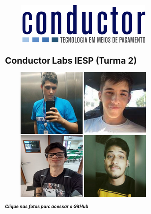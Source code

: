 <div align="center">
  <a href="https://conductor.com.br"><img src="./tsuru/heimdall-on-tsuru/images/logo-conductor.png" width="400" title="Conductor Tecnologia"></a>
</div>

# Conductor Labs IESP (Turma 2)
<div>
  <p align="center">
    <a href="https://github.com/cayohollanda"><img src="images/cayo.jpeg" width="200" title="Cayo Hollanda"></a>
    <a href="https://github.com/eduardollanda"><img src="images/eduardo.jpeg" width="200" title="Eduardo Hollanda"></a>
    <a href="https://github.com/Guganeri"><img src="images/gustavo.jpeg" width="200" height="200" title="Gustavo Neri"></a>
    <a href="https://github.com/VictorGabriel56"><img src="images/victor.jpeg" width="200" title="Victor Gabriel"></a>
  </p>
  <h6><i><b>Clique nas fotos para acessar o GitHub</i></b></h6>
</div>
